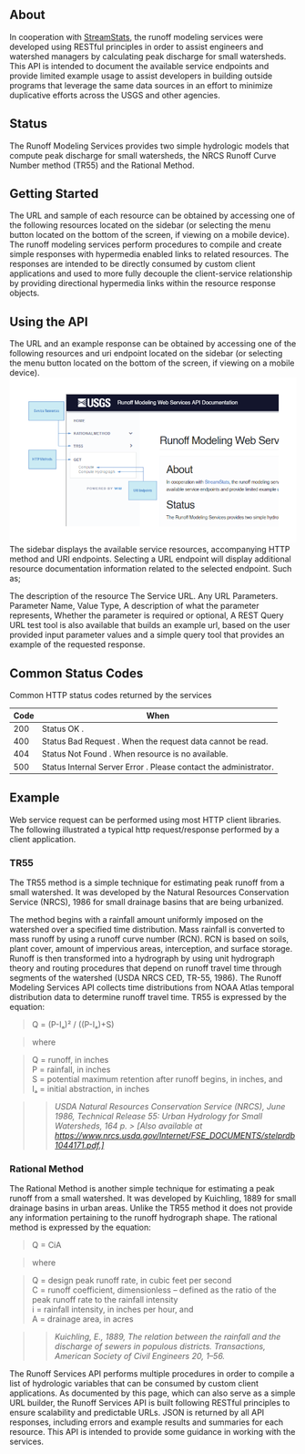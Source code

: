 ## About
In cooperation with [StreamStats](https://streamstats.usgs.gov/), the runoff modeling services were developed using RESTful principles in order to assist engineers and watershed managers by calculating peak discharge for small watersheds. This API is intended to document the available service endpoints and provide limited example usage to assist developers in building outside programs that leverage the same data sources in an effort to minimize duplicative efforts across the USGS and other agencies.

## Status
The Runoff Modeling Services provides two simple hydrologic models that compute peak discharge for small watersheds, the NRCS Runoff Curve Number method (TR55) and the Rational Method.

## Getting Started
The URL and sample of each resource can be obtained by accessing one of the following resources located on the sidebar (or selecting the menu button located on the bottom of the screen, if viewing on a mobile device). The runoff modeling services perform procedures to compile and create simple responses with hypermedia enabled links to related resources. The responses are intended to be directly consumed by custom client applications and used to more fully decouple the client-service relationship by providing directional hypermedia links within the resource response objects.

## Using the API
The URL and an example response can be obtained by accessing one of the following resources and uri endpoint located on the sidebar (or selecting the menu button located on the bottom of the screen, if viewing on a mobile device). 
![Resource Diagram](/Docs/resource_diagram.png)
The sidebar displays the available service resources, accompanying HTTP method and URI endpoints. Selecting a URL endpoint will display additional resource documentation information related to the selected endpoint. Such as;

The description of the resource The Service URL. Any URL Parameters. Parameter Name, Value Type, A description of what the parameter represents, Whether the parameter is required or optional, A REST Query URL test tool is also available that builds an example url, based on the user provided input parameter values and a simple query tool that provides an example of the requested response.

## Common Status Codes
Common HTTP status codes returned by the services

| Code  | When |
| ------------- | ------------- |
| 200  | Status OK .  |
| 400  | Status Bad Request . When the request data cannot be read.  |
| 404  | Status Not Found . When resource is no available.  |
| 500  | Status Internal Server Error . Please contact the administrator.  |

## Example
Web service request can be performed using most HTTP client libraries. The following illustrated a typical http request/response performed by a client application.


### TR55
The TR55 method is a simple technique for estimating peak runoff from a small watershed. It was developed by the Natural Resources Conservation Service (NRCS), 1986 for small drainage basins that are being urbanized.

The method begins with a rainfall amount uniformly imposed on the watershed over a specified time distribution. Mass rainfall is converted to mass runoff by using a runoff curve number (RCN). RCN is based on soils, plant cover, amount of impervious areas, interception, and surface storage. Runoff is then transformed into a hydrograph by using unit hydrograph theory and routing procedures that depend on runoff travel time through segments of the watershed (USDA NRCS CED, TR-55, 1986). The Runoff Modeling Services API collects time distributions from NOAA Atlas temporal distribution data to determine runoff travel time. TR55 is expressed by the equation:

> Q = (P-Iₐ)² / ((P-Iₐ)+S)

> where

> Q = runoff, in inches<br />
> P = rainfall, in inches<br />
> S = potential maximum retention after runoff begins, in inches, and<br />
> Iₐ = initial abstraction, in inches

>> *USDA Natural Resources Conservation Service (NRCS), June 1986, Technical Release 55: Urban Hydrology for Small Watersheds, 164 p. > [Also available at https://www.nrcs.usda.gov/Internet/FSE_DOCUMENTS/stelprdb1044171.pdf.]*
	 
### Rational Method
The Rational Method is another simple technique for estimating a peak runoff from a small watershed. It was developed by Kuichling, 1889 for small drainage basins in urban areas. Unlike the TR55 method it does not provide any information pertaining to the runoff hydrograph shape. The rational method is expressed by the equation:

> Q = CiA

> where

> Q = design peak runoff rate, in cubic feet per second<br />
> C = runoff coefficient, dimensionless – defined as the ratio of the peak runoff rate to the rainfall intensity<br />
> i = rainfall intensity, in inches per hour, and<br />
> A = drainage area, in acres 

>> *Kuichling, E., 1889, The relation between the rainfall and the discharge of sewers in
populous districts. Transactions, American Society of Civil Engineers 20, 1–56.*

The Runoff Services API performs multiple procedures in order to compile a list of hydrologic variables that can be consumed by custom client applications. As documented by this page, which can also serve as a simple URL builder, the Runoff Services API is built following RESTful principles to ensure scalability and predictable URLs. JSON is returned by all API responses, including errors and example results and summaries for each resource. This API is intended to provide some guidance in working with the services.
